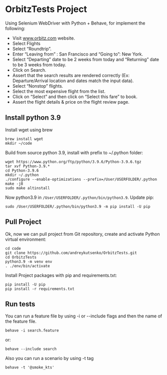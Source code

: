 # OrbitzTests Project

Using Selenium WebDriver with Python + Behave, for implement the following:
- Visit www.orbitz.com website.
- Select Flights
- Select “Roundtrip”.
- Enter “Leaving from” : San Francisco and “Going to”: New York.
- Select “Departing” date to be 2 weeks from today and “Returning” date to be 3 weeks
from today.
- Click on Search.
- Assert that the search results are rendered correctly (Ex: Departure/Arrival location and
dates match the input data).
- Select “Nonstop” flights.
- Select the most expensive flight from the list.
- Click on “Select” and then click on “Select this fare” to book.
- Assert the flight details & price on the flight review page.


## Install python 3.9

Install wget using brew

```
brew install wget
mkdir ~/code
```

Build from source python 3.9, install with prefix to ~/.python folder:

```
wget https://www.python.org/ftp/python/3.9.6/Python-3.9.6.tgz
tar xvf Python-3.9.*
cd Python-3.9.6
mkdir ~/.python
./configure --enable-optimizations --prefix=/User/USERFOLDER/.python
make -j8
sudo make altinstall
```

Now python3.9 in `/User/USERFOLDER/.python/bin/python3.9`. Update pip:

```
sudo /User/USERFOLDER/.python/bin/python3.9 -m pip install -U pip
```

## Pull Project

Ok, now we can pull project from Git repository, create and activate Python virtual environment:

```
cd code
git clone https://github.com/andreykutsenko/OrbitzTests.git
cd OrbitzTests
python3.9 -m venv env
. ./env/bin/activate
```
Install Project packages with pip and requirements.txt:

```
pip install -U pip
pip install -r requirements.txt
```

## Run tests

You can run a feature file by using -i or --include flags and then the name of the feature file.

```
behave -i search.feature
```
or:
```
behave --include search
```
Also you can run a scenario by using -t tag
```
behave -t '@smoke_kts'
```

